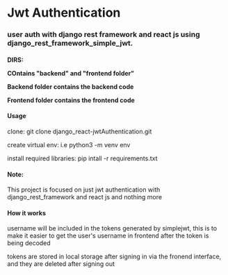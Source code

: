 # Jwt Authentication 
<h3>user auth with django rest framework and react js using django_rest_framework_simple_jwt.</h3>

<h4>DIRS:</4>
<p>COntains "backend" and "frontend folder"</p>
<p>Backend folder contains the backend code</p>
<p>Frontend folder contains the frontend code</p>

<h4>Usage</h4>
<p>clone: git clone django_react-jwtAuthentication.git</p>
<p>create virtual env: i.e python3 -m venv env</p>
<p>install required libraries: pip intall -r requirements.txt</p> 

<h4>Note:</h4>
<p>This project is focused on just jwt authentication with django_rest_framework and react js and nothing more</p>

<h4>How it works</h4>
<p> username will be included in the tokens generated by simplejwt, this is to make it easier to get the user's username in frontend after the token is being decoded</p>
<p> tokens are stored in local storage after signing in via the fronend interface, and they are deleted after signing out</p>

